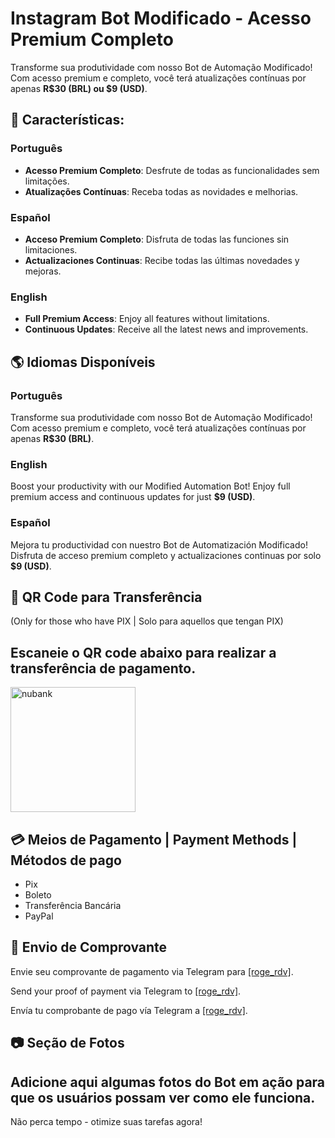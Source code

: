 # Instagram Bot Modificado - Acesso Premium Completo

Transforme sua produtividade com nosso Bot de Automação Modificado! Com acesso premium e completo, você terá atualizações contínuas por apenas **R$30 (BRL) ou $9 (USD)**.

## 🚀 Características:

### Português
- **Acesso Premium Completo**: Desfrute de todas as funcionalidades sem limitações.
- **Atualizações Contínuas**: Receba todas as novidades e melhorias.

### Español
- **Acceso Premium Completo**: Disfruta de todas las funciones sin limitaciones.
- **Actualizaciones Continuas**: Recibe todas las últimas novedades y mejoras.

### English
- **Full Premium Access**: Enjoy all features without limitations.
- **Continuous Updates**: Receive all the latest news and improvements.

## 🌎 Idiomas Disponíveis

### Português
Transforme sua produtividade com nosso Bot de Automação Modificado! Com acesso premium e completo, você terá atualizações contínuas por apenas **R$30 (BRL)**.

### English
Boost your productivity with our Modified Automation Bot! Enjoy full premium access and continuous updates for just **$9 (USD)**.

### Español
Mejora tu productividad con nuestro Bot de Automatización Modificado! Disfruta de acceso premium completo y actualizaciones continuas por solo **$9 (USD)**.

## 📲 QR Code para Transferência 

(Only for those who have PIX | Solo para aquellos que tengan PIX)

## Escaneie o QR code abaixo para realizar a transferência de pagamento.

<img src="https://github.com/user-attachments/assets/8e5ed90c-c1e8-42b5-a7fb-12fcc8d0166c" alt="nubank" width="200"/>

## 💳 Meios de Pagamento | Payment Methods | Métodos de pago
- Pix
- Boleto
- Transferência Bancária
- PayPal

## 📱 Envio de Comprovante
Envie seu comprovante de pagamento via Telegram para [[roge_rdv]](https://t.me/roge_rdv).

Send your proof of payment via Telegram to [[roge_rdv]](https://t.me/roge_rdv).

Envía tu comprobante de pago vía Telegram a [[roge_rdv]](https://t.me/roge_rdv).

## 📷 Seção de Fotos
Adicione aqui algumas fotos do Bot em ação para que os usuários possam ver como ele funciona.
---

Não perca tempo - otimize suas tarefas agora!
